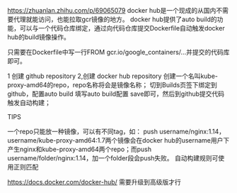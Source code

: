 https://zhuanlan.zhihu.com/p/69065079
docker hub是一个现成的从国内不需要代理就能访问，也能拉取gcr镜像的地方。
docker hub提供了auto build的功能，可以与一个代码仓库绑定，通过向代码仓库提交Dockerfile自动触发docker hub的build镜像操作。


只需要在Dockerfile中写一行FROM gcr.io/google_containers/...并提交的代码库即可。

1 创建 github repository
2,创建 docker hub repository
创建一个名叫kube-proxy-amd64的repo，repo名称将会是镜像名称；
切到Builds页签下绑定到github，配置auto build
填写auto build配置
save即可，然后到github提交代码触发自动构建；

TIPS

一个repo只能放一种镜像，可以有不同tag，如：
push username/nginx:1.14，username/kube-proxy-amd64:1.7两个镜像会在docker hub的username用户下产生nginx和kube-proxy-amd64两个repo；而push username/folder/nginx:1.14，加一个folder段会push失败。
自动构建规则可使用正则匹配

https://docs.docker.com/docker-hub/
需要升级到高级版才行
